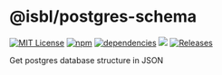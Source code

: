 # @isbl/postgres-schema

[![MIT License](https://img.shields.io/npm/l/@isbl/postgres-schema?style=flat)](https://github.com/CodeWitchBella/isbl-postgres-schema/blob/main/LICENSE)
[![npm](https://img.shields.io/npm/v/@isbl/postgres-schema?style=flat)](https://www.npmjs.com/package/@isbl/postgres-schema)
[![dependencies](https://img.shields.io/librariesio/release/npm/@isbl/postgres-schema?style=flat)](https://github.com/CodeWitchBella/isbl-postgres-schema/blob/main/package.json)
![](https://img.shields.io/github/last-commit/CodeWitchBella/isbl-postgres-schema?style=flat)
[![Releases](https://img.shields.io/github/release-date/CodeWitchBella/isbl-postgres-schema?style=flat)](https://github.com/CodeWitchBella/isbl-postgres-schema/releases)

Get postgres database structure in JSON
